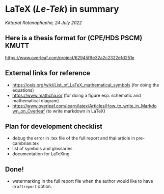 # LaTeX (*Le-Tek*) in summary
*Kittapat Ratanaphupha, 24 July 2022*

## Here is a thesis format for (CPE/HDS PSCM) KMUTT
https://www.overleaf.com/project/62945f9e32a2c2322e1d251e

## External links for reference
- https://oeis.org/wiki/List_of_LaTeX_mathematical_symbols (for doing the equations)
- https://www.mathcha.io/ (for doing a figure esp. schematic and mathematical diagram)
- https://www.overleaf.com/learn/latex/Articles/How_to_write_in_Markdown_on_Overleaf (to write markdown in LaTeX)

## Plan for development checklist
- debug the error in .tex file of the full report and thai article in pre-cambrian.tex
- list of symbols and glossaries
- documentation for LaTeXing

## Done!
- watermarking in the full report file when the author would like to have `draftreport` option.
